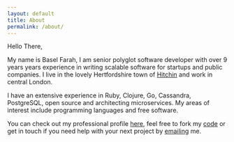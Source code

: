 ```yaml
---
layout: default
title: About
permalink: /about/
---
```

Hello There,

My name is Basel Farah, I am senior polyglot software developer with over 9 years years experience in writing scalable software for startups and public companies. I live in the lovely Hertfordshire town of [Hitchin][hitchin-wiki] and work in central London.

I have an extensive experience in Ruby, Clojure, Go, Cassandra, PostgreSQL, open source and architecting microservices. My areas of interest include programming languages and free software.

You can check out my professional profile [here][linkedin-profile], feel free to fork my [code][github-profile] or get in touch if you need help with your next project by [emailing][email-address] me.

[hitchin-wiki]: https://en.wikipedia.org/wiki/Hitchin 
[linkedin-profile]: https://uk.linkedin.com/in/baself
[github-profile]: https://github.com/baz44
[email-address]: mailto:hello@baselfarah.co.uk
